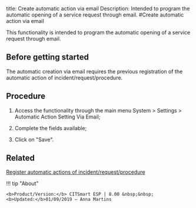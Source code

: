 title: Create automatic action via email
Description: Intended to program the automatic opening of a service request through email.
#Create automatic action via email

This functionality is intended to program the automatic opening of a service
request through email.

Before getting started
--------------------------

The automatic creation via email requires the previous registration of the
automatic action of incident/request/procedure.

Procedure
-------------

1.  Access the functionality through the main menu System \> Settings \>
    Automatic Action Setting Via Email;

2.  Complete the fields available;

3.  Click on "Save".

Related
-------

[Register automatic actions of incident/request/procedure](/en-us/citsmart-esp-8/additional-features/automation-of-operation/configuration/register-automatic-actions-incident-request-procedure.html)

!!! tip "About"

    <b>Product/Version:</b> CITSmart ESP | 8.00 &nbsp;&nbsp;
    <b>Updated:</b>01/09/2019 – Anna Martins
